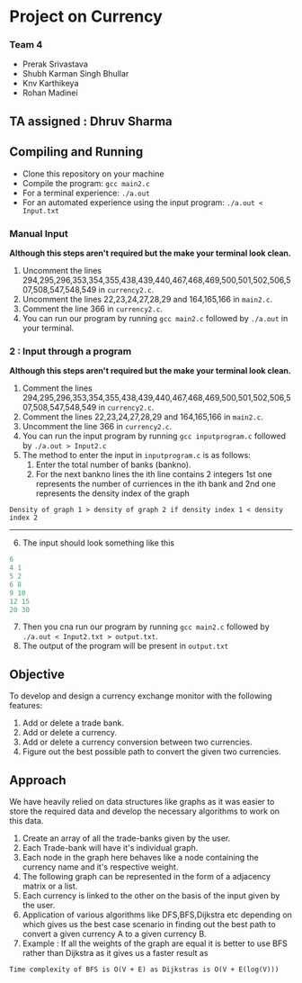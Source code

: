 # Project on Currency 
### Team 4
- Prerak Srivastava 
- Shubh Karman Singh Bhullar
- Knv Karthikeya
- Rohan Madinei
## TA assigned : Dhruv Sharma

## Compiling and Running
- Clone this repository on your machine
- Compile the program: `gcc main2.c`
- For a terminal experience: `./a.out`
- For an automated experience using the input program: `./a.out < Input.txt`

### Manual Input 
**Although this steps aren't required but the make your terminal look clean.**
1. Uncomment the lines 294,295,296,353,354,355,438,439,440,467,468,469,500,501,502,506,507,508,547,548,549 in `currency2.c`.
2. Uncomment the lines 22,23,24,27,28,29 and 164,165,166 in `main2.c`.
3. Comment the line 366 in `currency2.c`.
4. You can run our program by running `gcc main2.c` followed by `./a.out` in your terminal.


### 2 : Input through a program
**Although this steps aren't required but the make your terminal look clean.**
1. Comment the lines 294,295,296,353,354,355,438,439,440,467,468,469,500,501,502,506,507,508,547,548,549 in `currency2.c`.
2. Comment the lines 22,23,24,27,28,29 and 164,165,166  in `main2.c`.
3. Uncomment the line 366 in `currency2.c`.
4. You can run the input program by running `gcc inputprogram.c` followed by `./a.out > Input2.c`
5. The method to enter the input in `inputprogram.c` is as follows:    
    1. Enter the total number of banks (bankno).
    2. For the next bankno lines the ith line contains 2 integers 1st one represents the number of curriences in the ith bank and 2nd one represents the density index of the graph  

```
Density of graph 1 > density of graph 2 if density index 1 < density index 2 
```
 ---
6. The input should look something like this

```cpp
6 
4 1
5 2 
6 8 
9 10
12 15
20 30
```
7. Then you cna run our program by running `gcc main2.c` followed by `./a.out < Input2.txt > output.txt`.
8. The output of the program will be present in `output.txt`

## Objective
To develop and design a currency exchange monitor with the following features:
1. Add or delete a trade bank.
2. Add or delete a currency.
3. Add or delete a currency conversion between two currencies.
4. Figure out the best possible path to convert the given two currencies.

## Approach

We have heavily relied on data structures like graphs as it was easier to store the required data and develop the necessary algorithms to work on this data. 

1. Create an array of all the trade-banks given by the user.
2. Each Trade-bank will have it's individual graph.
3. Each node in the graph here behaves like a node containing the currency name and it's respective weight.
4. The following graph can be represented in the form of a adjacency matrix or a list.
5. Each currency is linked to the other on the basis of the input given by the user.
6. Application of various algorithms like DFS,BFS,Dijkstra etc depending on which gives us the best case scenario in finding out the best path to convert a given currency A to a given currency B.
7. Example : If all the weights of the graph are equal it is better to use BFS rather than Dijkstra as it gives us a faster result as 
``` 
Time complexity of BFS is O(V + E) as Dijkstras is O(V + E(log(V))) 
```


